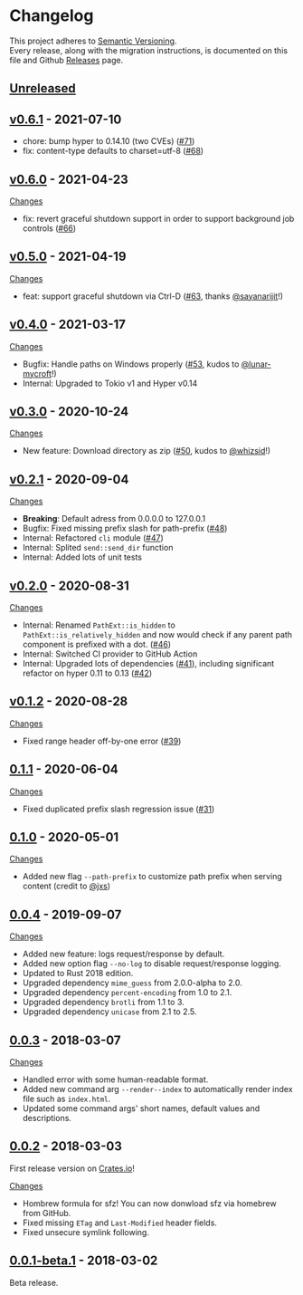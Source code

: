 # Changelog

This project adheres to [Semantic Versioning](http://semver.org/).  
Every release, along with the migration instructions, is documented on this file and Github [Releases](https://github.com/weihanglo/sfz/releases) page.

## [Unreleased](https://github.com/weihanglo/sfz/compare/v0.6.1...HEAD)

## [v0.6.1] - 2021-07-10

- chore: bump hyper to 0.14.10 (two CVEs) ([#71][])
- fix: content-type defaults to charset=utf-8 ([#68][])

[v0.6.1]: https://github.com/weihanglo/sfz/releases/tag/v0.6.1
[v0.6.1-changes]: https://github.com/weihanglo/sfz/compare/v0.6.0...v0.6.1
[#68]: https://github.com/weihanglo/sfz/pull/68
[#71]: https://github.com/weihanglo/sfz/pull/71[

## [v0.6.0] - 2021-04-23

[Changes][v0.6.0-changes]

- fix: revert graceful shutdown support in order to support background job controls ([#66][])

[v0.6.0]: https://github.com/weihanglo/sfz/releases/tag/v0.6.0
[v0.6.0-changes]: https://github.com/weihanglo/sfz/compare/v0.5.0...v0.6.0
[#66]: https://github.com/weihanglo/sfz/pull/66

## [v0.5.0] - 2021-04-19

[Changes][v0.5.0-changes]

- feat: support graceful shutdown via Ctrl-D ([#63][], thanks [@sayanarijit][]!)

[@sayanarijit]: https://github.com/sayanarijit
[v0.5.0]: https://github.com/weihanglo/sfz/releases/tag/v0.5.0
[v0.5.0-changes]: https://github.com/weihanglo/sfz/compare/v0.4.0...v0.5.0
[#63]: https://github.com/weihanglo/sfz/pull/63

## [v0.4.0] - 2021-03-17

[Changes][v0.4.0-changes]

- Bugfix: Handle paths on Windows properly ([#53][], kudos to [@lunar-mycroft][]!)
- Internal: Upgraded to Tokio v1 and Hyper v0.14

[@lunar-mycroft]: https://github.com/lunar-mycroft
[v0.4.0]: https://github.com/weihanglo/sfz/releases/tag/v0.4.0
[v0.4.0-changes]: https://github.com/weihanglo/sfz/compare/v0.3.0...v0.4.0
[#53]: https://github.com/weihanglo/sfz/pull/53

## [v0.3.0] - 2020-10-24

[Changes][v0.3.0-changes]

- New feature: Download directory as zip ([#50][], kudos to [@whizsid][]!)

[@whizsid]: https://github.com/whizsid
[v0.3.0]: https://github.com/weihanglo/sfz/releases/tag/v0.3.0
[v0.3.0-changes]: https://github.com/weihanglo/sfz/compare/v0.2.1...v0.3.0
[#50]: https://github.com/weihanglo/sfz/pull/50

## [v0.2.1] - 2020-09-04

[Changes][v0.2.1-changes]

- **Breaking**: Default adress from 0.0.0.0 to 127.0.0.1
- Bugfix: Fixed missing prefix slash for path-prefix ([#48][])
- Internal: Refactored `cli` module ([#47][])
- Internal: Splited `send::send_dir` function
- Internal: Added lots of unit tests

[v0.2.1]: https://github.com/weihanglo/sfz/releases/tag/v0.2.1
[v0.2.1-changes]: https://github.com/weihanglo/sfz/compare/v0.2.0...v0.2.1
[#47]: https://github.com/weihanglo/sfz/pull/47
[#48]: https://github.com/weihanglo/sfz/pull/48

## [v0.2.0] - 2020-08-31

[Changes][v0.2.0-changes]

- Internal: Renamed `PathExt::is_hidden` to `PathExt::is_relatively_hidden` and now would check if any parent path component is prefixed with a dot. ([#46][])
- Internal: Switched CI provider to GitHub Action
- Internal: Upgraded lots of dependencies ([#41][]), including significant refactor on hyper 0.11 to 0.13 ([#42][])

[v0.2.0]: https://github.com/weihanglo/sfz/releases/tag/v0.2.0
[v0.2.0-changes]: https://github.com/weihanglo/sfz/compare/v0.1.2...v0.2.0
[#41]: https://github.com/weihanglo/sfz/pull/41
[#42]: https://github.com/weihanglo/sfz/pull/42
[#46]: https://github.com/weihanglo/sfz/pull/46

## [v0.1.2] - 2020-08-28

[Changes][v0.1.2-changes]

- Fixed range header off-by-one error ([#39](https://github.com/weihanglo/sfz/issues/39))

[v0.1.2]: https://github.com/weihanglo/sfz/releases/tag/v0.1.2
[v0.1.2-changes]: https://github.com/weihanglo/sfz/compare/0.1.1...v0.1.2

## [0.1.1] - 2020-06-04

[Changes][0.1.1-changes]

- Fixed duplicated prefix slash regression issue ([#31](https://github.com/weihanglo/sfz/issues/31))

[0.1.1]: https://github.com/weihanglo/sfz/releases/tag/0.1.1
[0.1.1-changes]: https://github.com/weihanglo/sfz/compare/0.1.0...0.1.1

## [0.1.0] - 2020-05-01

[Changes][0.1.0-changes]

- Added new flag `--path-prefix` to customize path prefix when serving content (credit to [@jxs](https://github.com/jxs))

[0.1.0]: https://github.com/weihanglo/sfz/releases/tag/0.1.0
[0.1.0-changes]: https://github.com/weihanglo/sfz/compare/0.0.4...0.1.0

## [0.0.4] - 2019-09-07

[Changes][0.0.4-changes]

- Added new feature: logs request/response by default.
- Added new option flag `--no-log` to disable request/response logging.
- Updated to Rust 2018 edition.
- Upgraded dependency `mime_guess` from 2.0.0-alpha to 2.0.
- Upgraded dependency `percent-encoding` from 1.0 to 2.1.
- Upgraded dependency `brotli` from 1.1 to 3.
- Upgraded dependency `unicase` from 2.1 to 2.5.

[0.0.4]: https://github.com/weihanglo/sfz/releases/tag/0.0.4
[0.0.4-changes]: https://github.com/weihanglo/sfz/compare/0.0.3...0.0.4

## [0.0.3] - 2018-03-07

[Changes][0.0.3-changes]

- Handled error with some human-readable format.
- Added new command arg `--render--index` to automatically render index file such as `index.html`.
- Updated some command args' short names, default values and descriptions.

[0.0.3]: https://github.com/weihanglo/sfz/releases/tag/0.0.3
[0.0.3-changes]: https://github.com/weihanglo/sfz/compare/0.0.2...0.0.3

## [0.0.2] - 2018-03-03

First release version on [Crates.io][crate-sfz]!

[Changes][0.0.2-changes]

- Hombrew formula for sfz! You can now donwload sfz via homebrew from GitHub.
- Fixed missing `ETag` and `Last-Modified` header fields.
- Fixed unsecure symlink following.

[0.0.2]: https://github.com/weihanglo/sfz/releases/tag/0.0.2
[0.0.2-changes]: https://github.com/weihanglo/sfz/compare/0.0.1-beta.1...0.0.2

## [0.0.1-beta.1] - 2018-03-02

Beta release.

[0.0.1-beta.1]: https://github.com/weihanglo/sfz/releases/tag/0.0.1-beta.1

[crate-sfz]: https://crates.io/crates/sfz
